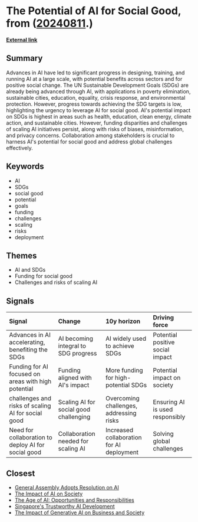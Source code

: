 # __The Potential of AI for Social Good__, from ([20240811](https://kghosh.substack.com/p/20240811).)

__[External link](https://www.mckinsey.com/capabilities/quantumblack/our-insights/ai-for-social-good)__



## Summary

Advances in AI have led to significant progress in designing, training, and running AI at a large scale, with potential benefits across sectors and for positive social change. The UN Sustainable Development Goals (SDGs) are already being advanced through AI, with applications in poverty elimination, sustainable cities, education, equality, crisis response, and environmental protection. However, progress towards achieving the SDG targets is low, highlighting the urgency to leverage AI for social good. AI's potential impact on SDGs is highest in areas such as health, education, clean energy, climate action, and sustainable cities. However, funding disparities and challenges of scaling AI initiatives persist, along with risks of biases, misinformation, and privacy concerns. Collaboration among stakeholders is crucial to harness AI's potential for social good and address global challenges effectively.

## Keywords

* AI
* SDGs
* social good
* potential
* goals
* funding
* challenges
* scaling
* risks
* deployment

## Themes

* AI and SDGs
* Funding for social good
* Challenges and risks of scaling AI

## Signals

| Signal                                              | Change                                 | 10y horizon                               | Driving force                    |
|:----------------------------------------------------|:---------------------------------------|:------------------------------------------|:---------------------------------|
| Advances in AI accelerating, benefiting the SDGs    | AI becoming integral to SDG progress   | AI widely used to achieve SDGs            | Potential positive social impact |
| Funding for AI focused on areas with high potential | Funding aligned with AI's impact       | More funding for high-potential SDGs      | Potential impact on society      |
| challenges and risks of scaling AI for social good  | Scaling AI for social good challenging | Overcoming challenges, addressing risks   | Ensuring AI is used responsibly  |
| Need for collaboration to deploy AI for social good | Collaboration needed for scaling AI    | Increased collaboration for AI deployment | Solving global challenges        |

## Closest

* [General Assembly Adopts Resolution on AI](d7b56c819275b35f84a01258707f39f9)
* [The Impact of AI on Society](87709d0e31dee725ec1f54b7f4facbc4)
* [The Age of AI: Opportunities and Responsibilities](8acafe1fbe51c2de3cd689956b25b39f)
* [Singapore's Trustworthy AI Development](4270753a719b34ed63a12b3917635193)
* [The Impact of Generative AI on Business and Society](aa811fcb765939e9ead9542accd38a5b)